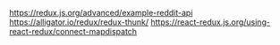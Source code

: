 https://redux.js.org/advanced/example-reddit-api
https://alligator.io/redux/redux-thunk/
https://react-redux.js.org/using-react-redux/connect-mapdispatch
